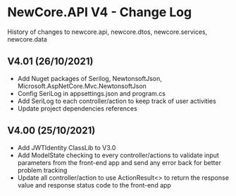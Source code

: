 ﻿
# NewCore.API V4 - Change Log

History of changes to newcore.api, newcore.dtos, newcore.services, newcore.data


## V4.01 (26/10/2021)

- Add Nuget packages of Serilog, NewtonsoftJson, Microsoft.AspNetCore.Mvc.NewtonsoftJson
- Config SeriLog in appsettings.json and program.cs
- Add SeriLog to each controller/action to keep track of user activities
- Update project dependencies references


## V4.00 (25/10/2021)

- Add JWTIdentity ClassLib to V3.0
- Add ModelState checking to every controller/actions to validate input parameters from the front-end app and send any error back for better problem tracking
- Update all controller/action to use ActionResult<> to return the response value and response status code to the front-end app

